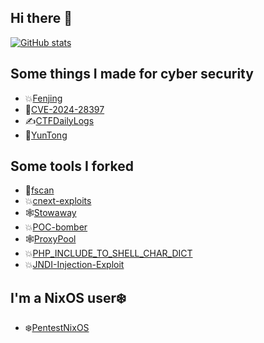 ## Hi there 👋

[![GitHub stats](https://github-readme-stats.vercel.app/api?username=Marven11)](https://github.com/anuraghazra/github-readme-stats)

## Some things I made for cyber security

- 💥[Fenjing](https://github.com/Marven11/Fenjing)
- 🐞[CVE-2024-28397](https://github.com/Marven11/CVE-2024-28397-js2py-Sandbox-Escape)
- ✍️[CTFDailyLogs](https://github.com/Marven11/CTFDailyLogs)
- 👀[YunTong](https://github.com/Marven11/YunTong)

## Some tools I forked

- 👀[fscan](https://github.com/Marven11/fscan)
- 💥[cnext-exploits](https://github.com/Marven11/cnext-exploits)
- 🕸[Stowaway](https://github.com/Marven11/Stowaway)
- 💥[POC-bomber](https://github.com/Marven11/POC-bomber)
- 🕸[ProxyPool](https://github.com/Marven11/ProxyPool)
- 💥[PHP_INCLUDE_TO_SHELL_CHAR_DICT](https://github.com/Marven11/PHP_INCLUDE_TO_SHELL_CHAR_DICT)
- 💥[JNDI-Injection-Exploit](https://github.com/Marven11/JNDI-Injection-Exploit)

## I'm a NixOS user❄️

- ❄️[PentestNixOS](https://github.com/Marven11/PentestNixOS)
